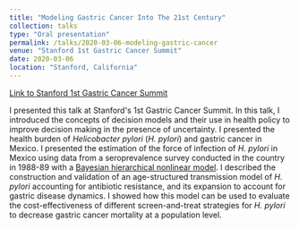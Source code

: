 ```yaml
---
title: "Modeling Gastric Cancer Into The 21st Century"
collection: talks
type: "Oral presentation"
permalink: /talks/2020-03-06-modeling-gastric-cancer
venue: "Stanford 1st Gastric Cancer Summit"
date: 2020-03-06
location: "Stanford, California"
---
```

  
  [Link to Stanford 1st Gastric Cancer Summit](https://med.stanford.edu/care/gastric-cancer-summit-at-stanford.html)

I presented this talk at Stanford's 1st Gastric Cancer Summit. In this talk, I introduced the concepts of decision models and their use in health policy to improve decision making in the presence of uncertainty. I presented the health burden of *Helicobacter pylori* (*H. pylori*) and gastric cancer in Mexico. I presented the estimation of the force of infection of *H. pylori* in Mexico using data from a seroprevalence survey conducted in the country in 1988-89 with a [Bayesian hierarchical nonlinear model](https://www.cambridge.org/core/journals/epidemiology-and-infection/article/force-of-infection-of-helicobacter-pylori-in-mexico-evidence-from-a-national-survey-using-a-hierarchical-bayesian-model/0DDBEB522863B7851A617CD9CB13B189). I described the construction and validation of an age-structured transmission model of *H. pylori* accounting for antibiotic resistance, and its expansion to account for gastric disease dynamics. I showed how this model can be used to evaluate the cost-effectiveness of different screen-and-treat strategies for *H. pylori* to decrease gastric cancer mortality at a population level.